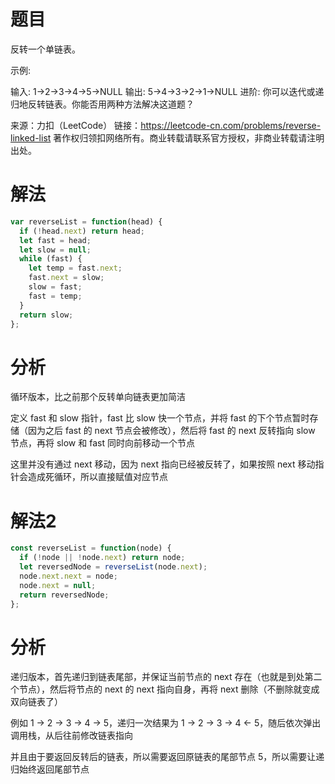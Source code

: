 
# 题目

反转一个单链表。

示例:

输入: 1->2->3->4->5->NULL
输出: 5->4->3->2->1->NULL
进阶:
你可以迭代或递归地反转链表。你能否用两种方法解决这道题？

来源：力扣（LeetCode）
链接：https://leetcode-cn.com/problems/reverse-linked-list
著作权归领扣网络所有。商业转载请联系官方授权，非商业转载请注明出处。

# 解法

```javascript
var reverseList = function(head) {
  if (!head.next) return head;
  let fast = head;
  let slow = null;
  while (fast) {
    let temp = fast.next;
    fast.next = slow;
    slow = fast;
    fast = temp;
  }
  return slow;
};
```

# 分析

循环版本，比之前那个反转单向链表更加简洁

定义 fast 和 slow 指针，fast 比 slow 快一个节点，并将 fast 的下个节点暂时存储（因为之后 fast 的 next 节点会被修改），然后将 fast 的 next 反转指向 slow 节点，再将 slow 和 fast 同时向前移动一个节点

这里并没有通过 next 移动，因为 next 指向已经被反转了，如果按照 next 移动指针会造成死循环，所以直接赋值对应节点

# 解法2

```javascript
const reverseList = function(node) {
  if (!node || !node.next) return node;
  let reversedNode = reverseList(node.next);
  node.next.next = node;
  node.next = null;
  return reversedNode;
};
```

# 分析

递归版本，首先递归到链表尾部，并保证当前节点的 next 存在（也就是到处第二个节点），然后将节点的 next 的 next 指向自身，再将 next 删除（不删除就变成双向链表了）

例如 1 -> 2 -> 3 -> 4 -> 5，递归一次结果为  1 -> 2 -> 3 -> 4 <- 5，随后依次弹出调用栈，从后往前修改链表指向

并且由于要返回反转后的链表，所以需要返回原链表的尾部节点 5，所以需要让递归始终返回尾部节点



